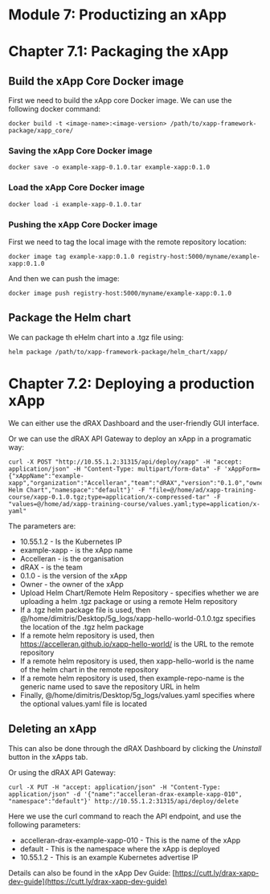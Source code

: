 # Module 7: Productizing an xApp

# Chapter 7.1: Packaging the xApp

## Build the xApp Core Docker image

First we need to build the xApp core Docker image. We can use the following docker command:

```shell
docker build -t <image-name>:<image-version> /path/to/xapp-framework-package/xapp_core/
```

### Saving the xApp Core Docker image

```shell
docker save -o example-xapp-0.1.0.tar example-xapp:0.1.0
```

### Load the xApp Core Docker image

```shell
docker load -i example-xapp-0.1.0.tar
```

### Pushing the xApp Core Docker image

First we need to tag the local image with the remote repository location:

```shell
docker image tag example-xapp:0.1.0 registry-host:5000/myname/example-xapp:0.1.0
```

And then we can push the image:

```shell
docker image push registry-host:5000/myname/example-xapp:0.1.0
```

## Package the Helm chart

We can package th eHelm chart into a .tgz file using:

```shell
helm package /path/to/xapp-framework-package/helm_chart/xapp/
```

# Chapter 7.2: Deploying a production xApp

We can either use the dRAX Dashboard and the user-friendly GUI interface.

Or we can use the dRAX API Gateway to deploy an xApp in a programatic way:

```shell
curl -X POST "http://10.55.1.2:31315/api/deploy/xapp" -H "accept: application/json" -H "Content-Type: multipart/form-data" -F 'xAppForm={"xAppName":"example-xapp","organization":"Accelleran","team":"dRAX","version":"0.1.0","owner":"dRAX","method":"Upload Helm Chart","namespace":"default"}' -F "file=@/home/ad/xapp-training-course/xapp-0.1.0.tgz;type=application/x-compressed-tar" -F "values=@/home/ad/xapp-training-course/values.yaml;type=application/x-yaml"
```

The parameters are:
- 10.55.1.2 - Is the Kubernetes IP
- example-xapp - is the xApp name
- Accelleran - is the organisation 
- dRAX - is the team
- 0.1.0 - is the version of the xApp
- Owner - the owner of the xApp
- Upload Helm Chart/Remote Helm Repository - specifies whether we are uploading a helm .tgz package or using a remote Helm repository
- If a .tgz helm package file is used, then @/home/dimitris/Desktop/5g_logs/xapp-hello-world-0.1.0.tgz specifies the location of the .tgz helm package
- If a remote helm repository is used, then https://accelleran.github.io/xapp-hello-world/ is the URL to the remote repository
- If a remote helm repository is used, then xapp-hello-world is the name of the helm chart in the remote repository
- If a remote helm repository is used, then example-repo-name is the generic name used to save the repository URL in helm
- Finally, @/home/dimitris/Desktop/5g_logs/values.yaml specifies where the optional values.yaml file is located

## Deleting an xApp

This can also be done through the dRAX Dashboard by clicking the *Uninstall* button in the xApps tab.

Or using the dRAX API Gateway:

```shell
curl -X PUT -H "accept: application/json" -H "Content-Type: application/json" -d '{"name":"accelleran-drax-example-xapp-010", "namespace":"default"}' http://10.55.1.2:31315/api/deploy/delete
```

Here we use the curl command to reach the API endpoint, and use the following parameters:
- accelleran-drax-example-xapp-010 - This is the name of the xApp
- default - This is the namespace where the xApp is deployed
- 10.55.1.2 - This is an example Kubernetes advertise IP

Details can also be found in the xApp Dev Guide: [https://cutt.ly/drax-xapp-dev-guide](https://cutt.ly/drax-xapp-dev-guide)
